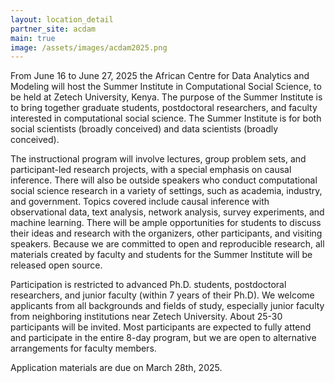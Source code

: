 ```yaml
---
layout: location_detail
partner_site: acdam
main: true
image: /assets/images/acdam2025.png
---
```


[//]: # (ORGANIZERS: Update the info to match your location. Add a site image to /assets/images/ and update the placeholder URL above to match it. See _data/2025/ACDAM for yml files that control the header content, location info on general sites page, people lists, and sidebar.)

From June 16 to June 27, 2025 the African Centre for Data Analytics and Modeling will host the Summer Institute in Computational Social Science, to be held at Zetech University, Kenya. The purpose of the Summer Institute is to bring together graduate students, postdoctoral researchers, and faculty interested in computational social science. The Summer Institute is for both social scientists (broadly conceived) and data scientists (broadly conceived).

The instructional program will involve lectures, group problem sets, and participant-led research projects, with a special emphasis on causal inference. There will also be outside speakers who conduct computational social science research in a variety of settings, such as academia, industry, and government. Topics covered include causal inference with observational data, text analysis, network analysis, survey experiments, and machine learning. There will be ample opportunities for students to discuss their ideas and research with the organizers, other participants, and visiting speakers. Because we are committed to open and reproducible research, all materials created by faculty and students for the Summer Institute will be released open source.

Participation is restricted to advanced Ph.D. students, postdoctoral researchers, and junior faculty (within 7 years of their Ph.D). We welcome applicants from all backgrounds and fields of study, especially junior faculty from neighboring institutions near Zetech University. About 25-30 participants will be invited. Most participants are expected to fully attend and participate in the entire 8-day program, but we are open to alternative arrangements for faculty members. 

Application materials are due on March 28th, 2025.

[//]: # (ORGANIZERS: feel free to add a link to your application materials or your SICSS apply page above.)